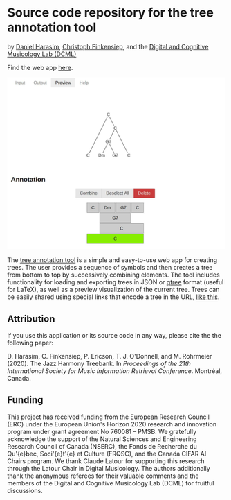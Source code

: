 # Source code repository for the tree annotation tool

by [Daniel Harasim](https://people.epfl.ch/daniel.harasim),
[Christoph Finkensiep](https://people.epfl.ch/christoph.finkensiep),
and the [Digital and Cognitive Musicology Lab (DCML)](https://dcml.epfl.ch)

Find the web app [here](https://dcmlab.github.io/tree-annotation-code/).

![A screenshot of the tool](screenshot.jpg)

The [tree annotation tool](https://dcmlab.github.io/tree-annotation-code/) is a simple and easy-to-use web app for creating trees.
The user provides a sequence of symbols and then creates a tree from bottom to top by successively combining elements.
The tool includes functionality for loading and exporting trees
in JSON or [qtree](https://ctan.org/pkg/tikz-qtree) format (useful for LaTeX),
as well as a preview visualization of the current tree.
Trees can be easily shared using special links that encode a tree in the URL,
[like this](https://dcmlab.github.io/tree-annotation-code/?tree=eyJsYWJlbCI6IkMiLCJjaGlsZHJlbiI6W3sibGFiZWwiOiJDIiwiY2hpbGRyZW4iOltdfSx7ImxhYmVsIjoiQyIsImNoaWxkcmVuIjpbeyJsYWJlbCI6Ikc3IiwiY2hpbGRyZW4iOlt7ImxhYmVsIjoiRG0iLCJjaGlsZHJlbiI6W119LHsibGFiZWwiOiJHNyIsImNoaWxkcmVuIjpbXX1dfSx7ImxhYmVsIjoiQyIsImNoaWxkcmVuIjpbXX1dfV19).

## Attribution
If you use this application or its source code in any way, please cite the the following paper:

D. Harasim, C. Finkensiep, P. Ericson, T. J. O'Donnell, and M. Rohrmeier (2020). The Jazz Harmony Treebank. In *Proceedings of the 21th International Society for Music Information Retrieval Conference*. Montréal, Canada.

## Funding 
This project has received funding from the European Research Council
(ERC) under the European Union's Horizon 2020 research and innovation
program under grant agreement No 760081 – PMSB. We gratefully
acknowledge the support of the Natural Sciences and Engineering
Research Council of Canada (NSERC), the Fonds de Recherche du
Qu\'{e}bec, Soci\'{e}t\'{e} et Culture (FRQSC), and the Canada CIFAR
AI Chairs program. We thank Claude Latour for supporting this research
through the Latour Chair in Digital Musicology. The authors
additionally thank the anonymous referees for their valuable comments
and the members of the Digital and Cognitive Musicology Lab (DCML) for
fruitful discussions.
